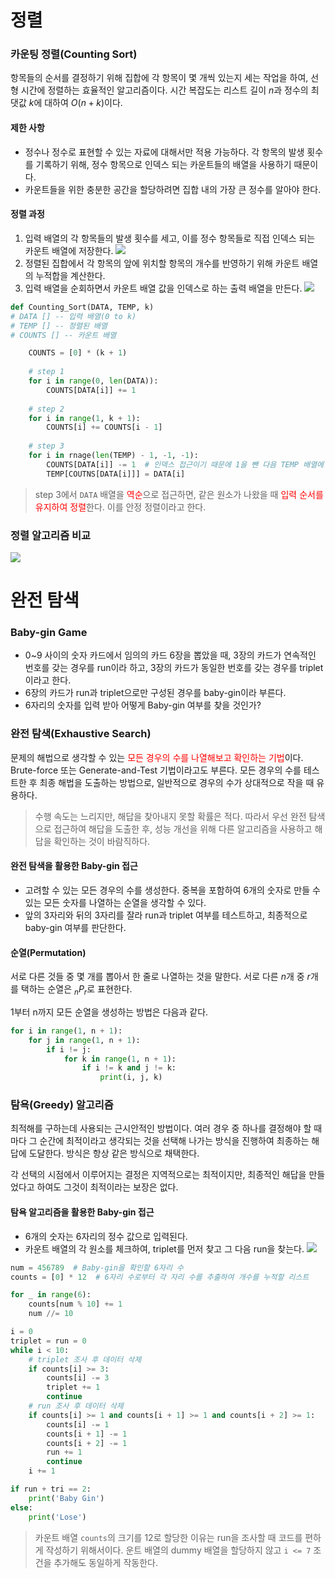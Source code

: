 # 정렬
### 카운팅 정렬(Counting Sort)
항목들의 순서를 결정하기 위해 집합에 각 항목이 몇 개씩 있는지 세는 작업을 하여, 선형 시간에 정렬하는 효율적인 알고리즘이다. 시간 복잡도는 리스트 길이 $n$과 정수의 최댓값 $k$에 대하여 $O(n + k)$이다.

#### 제한 사항
- 정수나 정수로 표현할 수 있는 자료에 대해서만 적용 가능하다. 각 항목의 발생 횟수를 기록하기 위해, 정수 항목으로 인덱스 되는 카운트들의 배열을 사용하기 때문이다.
- 카운트들을 위한 충분한 공간을 할당하려면 집합 내의 가장 큰 정수를 알아야 한다.

#### 정렬 과정
1. 입력 배열의 각 항목들의 발생 횟수를 세고, 이를 정수 항목들로 직접 인덱스 되는 카운트 배열에 저장한다.
![](https://velog.velcdn.com/images/pyoung/post/c9ce2234-3523-48c6-96af-d794811599fa/image.gif)
2. 정렬된 집합에서 각 항목의 앞에 위치할 항목의 개수를 반영하기 위해 카운트 배열의 누적합을 계산한다.
3. 입력 배열을 순회하면서 카운트 배열 값을 인덱스로 하는 출력 배열을 만든다.
![](https://velog.velcdn.com/images/pyoung/post/91c052b4-2a2c-4741-9547-21bb35b787f3/image.gif)

```py
def Counting_Sort(DATA, TEMP, k)
# DATA [] -- 입력 배열(0 to k)
# TEMP [] -- 정렬된 배열
# COUNTS [] -- 카운트 배열

	COUNTS = [0] * (k + 1)
    
    # step 1
    for i in range(0, len(DATA)):
    	COUNTS[DATA[i]] += 1
    
    # step 2
    for i in range(1, k + 1):
    	COUNTS[i] += COUNTS[i - 1]
	
    # step 3
    for i in rnage(len(TEMP) - 1, -1, -1):
    	COUNTS[DATA[i]] -= 1  # 인덱스 접근이기 때문에 1을 뺀 다음 TEMP 배열에 접근
        TEMP[COUTNS[DATA[i]]] = DATA[i]
```

> step 3에서 `DATA` 배열을 <span style="color: red;'">역순</span>으로 접근하면, 같은 원소가 나왔을 때 <span style="color: red;'">입력 순서를 유지하여 정렬</span>한다. 이를 안정 정렬이라고 한다.

### 정렬 알고리즘 비교
![](https://velog.velcdn.com/images/pyoung/post/7cb1c21d-0189-435e-88d4-afee2c7e3db0/image.png)

# 완전 탐색
### Baby-gin Game
- 0~9 사이의 숫자 카드에서 임의의 카드 6장을 뽑았을 때, 3장의 카드가 연속적인 번호를 갖는 경우를 run이라 하고, 3장의 카드가 동일한 번호를 갖는 경우를 triplet이라고 한다.
- 6장의 카드가 run과 triplet으로만 구성된 경우를 baby-gin이라 부른다.
- 6자리의 숫자를 입력 받아 어떻게 Baby-gin 여부를 찾을 것인가?

### 완전 탐색(Exhaustive Search)
문제의 해법으로 생각할 수 있는 <span style="color: red;">모든 경우의 수를 나열해보고 확인하는 기법</span>이다. Brute-force 또는 Generate-and-Test 기법이라고도 부른다. 모든 경우의 수를 테스트한 후 최종 해법을 도출하는 방법으로, 일반적으로 경우의 수가 상대적으로 작을 때 유용하다.

> 수행 속도는 느리지만, 해답을 찾아내지 못할 확률은 적다. 따라서 우선 완전 탐색으로 접근하여 해답을 도출한 후, 성능 개선을 위해 다른 알고리즘을 사용하고 해답을 확인하는 것이 바람직하다.

#### 완전 탐색을 활용한 Baby-gin 접근
- 고려할 수 있는 모든 경우의 수를 생성한다. 중복을 포함하여 6개의 숫자로 만들 수 있는 모든 숫자를 나열하는 순열을 생각할 수 있다.
- 앞의 3자리와 뒤의 3자리를 잘라 run과 triplet 여부를 테스트하고, 최종적으로 baby-gin 여부를 판단한다.

#### 순열(Permutation)
서로 다른 것들 중 몇 개를 뽑아서 한 줄로 나열하는 것을 말한다. 서로 다른 $n$개 중 $r$개를 택하는 순열은 $_nP_r$로 표현한다.

1부터 n까지 모든 순열을 생성하는 방법은 다음과 같다.
```py
for i in range(1, n + 1):
	for j in range(1, n + 1):
    	if i != j:
        	for k in range(1, n + 1):
            	if i != k and j != k:
                	print(i, j, k)
```

### 탐욕(Greedy) 알고리즘
최적해를 구하는데 사용되는 근시안적인 방법이다. 여러 경우 중 하나를 결정해야 할 때마다 그 순간에 최적이라고 생각되는 것을 선택해 나가는 방식을 진행하여 최종하는 해답에 도달한다. 방식은 항상 같은 방식으로 채택한다.

각 선택의 시점에서 이루어지는 결정은 지역적으로는 최적이지만, 최종적인 해답을 만들었다고 하여도 그것이 최적이라는 보장은 없다.

#### 탐욕 알고리즘을 활용한 Baby-gin 접근
- 6개의 숫자는 6자리의 정수 값으로 입력된다.
- 카운트 배열의 각 원소를 체크하여, triplet를 먼저 찾고 그 다음 run을 찾는다.
![](https://velog.velcdn.com/images/pyoung/post/03eb157d-c8ac-4a7c-bb51-815e2e099f77/image.png)

```py
num = 456789  # Baby-gin을 확인할 6자리 수
counts = [0] * 12  # 6자리 수로부터 각 자리 수를 추출하여 개수를 누적할 리스트

for _ in range(6):
	counts[num % 10] += 1
    num //= 10

i = 0
triplet = run = 0
while i < 10:
	# triplet 조사 후 데이터 삭제
	if counts[i] >= 3:
    	counts[i] -= 3
    	triplet += 1
        continue
    # run 조사 후 데이터 삭제
	if counts[i] >= 1 and counts[i + 1] >= 1 and counts[i + 2] >= 1:
    	counts[i] -= 1
        counts[i + 1] -= 1
        counts[i + 2] -= 1
        run += 1
        continue
	i += 1

if run + tri == 2:
	print('Baby Gin')
else:
	print('Lose')
```

> 카운트 배열 `counts`의 크기를 12로 할당한 이유는 run을 조사할 때 코드를 편하게 작성하기 위해서이다. 운트 배열의 dummy 배열을 할당하지 않고 `i <= 7` 조건을 추가해도 동일하게 작동한다.
